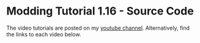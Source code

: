 # Modding Tutorial 1.16 - Source Code

The video tutorials are posted on my [youtube channel](https://www.youtube.com/channel/UCJIDXtGpf4wv1ybDzdTA_vQ).
Alternatively, find the links to each video below.
